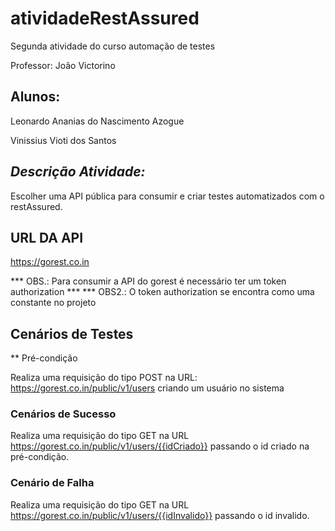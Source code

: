 # atividadeRestAssured

Segunda atividade do curso automação de testes

Professor: João Victorino

## Alunos:

Leonardo Ananias do Nascimento Azogue 

Vinissius Vioti dos Santos 

## ***Descrição Atividade:*** 

Escolher uma API pública para consumir e criar testes automatizados com o restAssured.

## URL DA API 
https://gorest.co.in

*** OBS.: Para consumir a API do gorest é necessário ter um token authorization *** 
*** OBS2.: O token authorization se encontra como uma constante no projeto

## Cenários de Testes

** Pré-condição

Realiza uma requisição do tipo POST na URL: https://gorest.co.in/public/v1/users criando um usuário no sistema

### Cenários de Sucesso

Realiza uma requisição do tipo GET na URL https://gorest.co.in/public/v1/users/{{idCriado}} passando o id criado na pré-condição.

### Cenário de Falha 

Realiza uma requisição do tipo GET na URL https://gorest.co.in/public/v1/users/{{idInvalido}} passando o id invalido.
